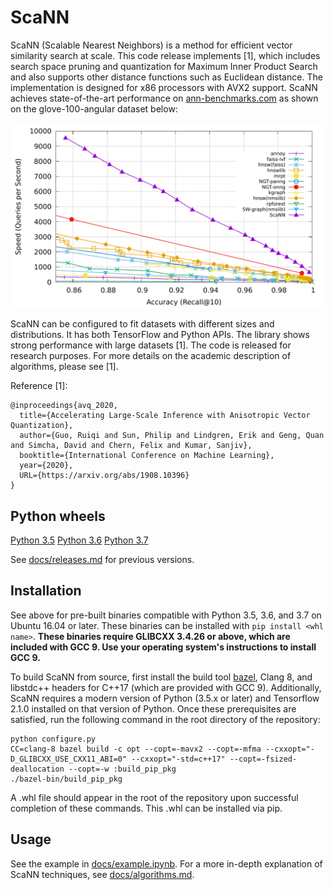 # ScaNN

ScaNN (Scalable Nearest Neighbors) is a method for efficient vector similarity
search at scale. This code release implements [1], which includes search space
pruning and quantization for Maximum Inner Product Search and also supports
other distance functions such as Euclidean distance. The implementation is
designed for x86 processors with AVX2 support. ScaNN achieves state-of-the-art
performance on [ann-benchmarks.com](http://ann-benchmarks.com) as shown on the
glove-100-angular dataset below:

![glove-100-angular](docs/glove_bench.png)

ScaNN can be configured to fit datasets with different sizes and distributions.
It has both TensorFlow and Python APIs. The library shows strong performance
with large datasets [1]. The code is released for research purposes. For more
details on the academic description of algorithms, please see [1].

Reference [1]:
```
@inproceedings{avq_2020,
  title={Accelerating Large-Scale Inference with Anisotropic Vector Quantization},
  author={Guo, Ruiqi and Sun, Philip and Lindgren, Erik and Geng, Quan and Simcha, David and Chern, Felix and Kumar, Sanjiv},
  booktitle={International Conference on Machine Learning},
  year={2020},
  URL={https://arxiv.org/abs/1908.10396}
}
```

## Python wheels

[Python 3.5](https://storage.googleapis.com/scann/releases/1.1.0/scann-1.1.0-cp35-cp35m-linux_x86_64.whl)
[Python 3.6](https://storage.googleapis.com/scann/releases/1.1.0/scann-1.1.0-cp36-cp36m-linux_x86_64.whl)
[Python 3.7](https://storage.googleapis.com/scann/releases/1.1.0/scann-1.1.0-cp37-cp37m-linux_x86_64.whl)

See [docs/releases.md](docs/releases.md) for previous versions.

## Installation

See above for pre-built binaries compatible with Python 3.5, 3.6, and 3.7 on
Ubuntu 16.04 or later. These binaries can be installed with `pip install <whl
name>`. **These binaries require GLIBCXX 3.4.26 or above, which are included
with GCC 9. Use your operating system's instructions to install GCC 9.**

To build ScaNN from source, first install the build tool
[bazel](https://bazel.build), Clang 8, and libstdc++ headers for C++17 (which
are provided with GCC 9). Additionally, ScaNN requires a modern version of
Python (3.5.x or later) and Tensorflow 2.1.0 installed on that version of
Python. Once these prerequisites are satisfied, run the following command in the
root directory of the repository:

```
python configure.py
CC=clang-8 bazel build -c opt --copt=-mavx2 --copt=-mfma --cxxopt="-D_GLIBCXX_USE_CXX11_ABI=0" --cxxopt="-std=c++17" --copt=-fsized-deallocation --copt=-w :build_pip_pkg
./bazel-bin/build_pip_pkg
```

A .whl file should appear in the root of the repository upon successful
completion of these commands. This .whl can be installed via pip.

## Usage

See the example in [docs/example.ipynb](docs/example.ipynb). For a more in-depth
explanation of ScaNN techniques, see [docs/algorithms.md](docs/algorithms.md).
